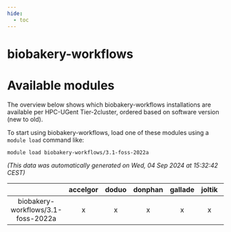```yaml
---
hide:
  - toc
---
```


biobakery-workflows
===================

# Available modules


The overview below shows which biobakery-workflows installations are available per HPC-UGent Tier-2cluster, ordered based on software version (new to old).

To start using biobakery-workflows, load one of these modules using a `module load` command like:

```shell
module load biobakery-workflows/3.1-foss-2022a
```

*(This data was automatically generated on Wed, 04 Sep 2024 at 15:32:42 CEST)*  

| |accelgor|doduo|donphan|gallade|joltik|shinx|skitty|
| :---: | :---: | :---: | :---: | :---: | :---: | :---: | :---: |
|biobakery-workflows/3.1-foss-2022a|x|x|x|x|x|-|x|
